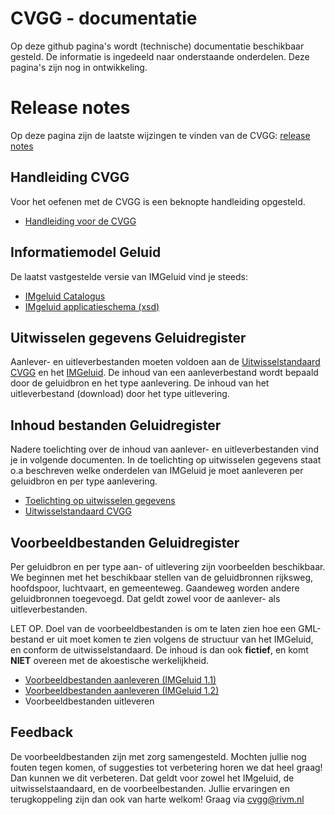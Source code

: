 # CVGG - documentatie
Op deze github pagina's wordt (technische) documentatie beschikbaar gesteld. De informatie is ingedeeld naar onderstaande onderdelen. Deze pagina's zijn nog in ontwikkeling. 

# Release notes
Op deze pagina zijn de laatste wijzingen te vinden van de CVGG: [release notes](https://github.com/rivm-syso/CVGG/blob/main/releasenotes/releasenotes.md)

## Handleiding CVGG
Voor het oefenen met de CVGG is een beknopte handleiding opgesteld.
- [Handleiding voor de CVGG](https://www.rivm.nl/cvgg/hoofdmenu-cvgg/handleiding)

## Informatiemodel Geluid
De laatst vastgestelde versie van IMGeluid vind je steeds:
- [IMgeluid Catalogus](https://docs.geostandaarden.nl/cvgg/img/ "IMgeluid Catalogus")
- [IMgeluid applicatieschema (xsd)](https://register.geostandaarden.nl/?url=img/index.html "IMgeluid applicatieschema (xsd)")

## Uitwisselen gegevens Geluidregister
Aanlever- en uitleverbestanden moeten voldoen aan de [Uitwisselstandaard CVGG](https://github.com/rivm-syso/CVGG/blob/main/documenten/Uitwisselstandaard%20Centrale%20Voorziening%20Geluidgegevens%200.5.pdf "[Uitwisselstandaard CVGG]") en het [IMGeluid](https://docs.geostandaarden.nl/cvgg/img/ "IMGeluid"). De inhoud van een aanleverbestand wordt bepaald door de geluidbron en het type aanlevering. De inhoud van het uitleverbestand (download) door het type uitlevering. 

## Inhoud bestanden Geluidregister
Nadere toelichting over de inhoud van aanlever- en uitleverbestanden vind je in volgende documenten. In de toelichting op uitwisselen gegevens staat o.a beschreven welke onderdelen van IMGeluid je moet aanleveren per geluidbron en per type aanlevering.

- [Toelichting op uitwisselen gegevens](https://github.com/rivm-syso/CVGG/blob/main/documenten/Toelichting%20op%20uitwisselen%20gegevens%20v.0.3.pdf "Toelichting op uitwisselen gegevens")
- [Uitwisselstandaard CVGG](https://github.com/rivm-syso/CVGG/blob/main/documenten/Uitwisselstandaard%20Centrale%20Voorziening%20Geluidgegevens%200.5.pdf "[Uitwisselstandaard CVGG]")

## Voorbeeldbestanden Geluidregister
Per geluidbron en per type aan- of uitlevering zijn voorbeelden beschikbaar. We beginnen met het beschikbaar stellen van de geluidbronnen rijksweg, hoofdspoor, luchtvaart, en gemeenteweg. Gaandeweg worden andere geluidbronnen toegevoegd. Dat geldt zowel voor de aanlever- als uitleverbestanden.

LET OP. Doel van de voorbeeldbestanden is om te laten zien hoe een GML-bestand er uit moet komen te zien volgens de structuur van het IMGeluid, en conform de uitwisselstandaard. De inhoud is dan ook **fictief**, en komt **NIET** overeen met de akoestische werkelijkheid.

- [Voorbeeldbestanden aanleveren (IMGeluid 1.1)](https://github.com/rivm-syso/CVGG/blob/main/voorbeeldbestanden/IMGeluid%201.1 "Voorbeeldbestanden aanleveren (IMGeluid 1.1)")
- [Voorbeeldbestanden aanleveren (IMGeluid 1.2)](https://github.com/rivm-syso/CVGG/tree/main/voorbeeldbestanden/IMG1.2 "Voorbeeldbestanden aanleveren (IMGeluid 1.2)")
- Voorbeeldbestanden uitleveren

## Feedback
De voorbeeldbestanden zijn met zorg samengesteld. Mochten jullie nog fouten tegen komen, of suggesties tot verbetering horen we dat heel graag! Dan kunnen we dit verbeteren. Dat geldt voor zowel het IMgeluid, de uitwisselstaandaard, en de voorbeelbestanden. Jullie ervaringen en terugkoppeling zijn dan ook van harte welkom! Graag via cvgg@rivm.nl
